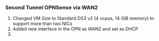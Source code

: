 

### Second Tunnel OPNSense via WAN2

1. Changed VM Size to Standard DS3 v2 (4 vcpus, 14 GiB memory) to support more than two NICs
2. Added new interface in the OPN as WAN2 and set as DHCP
3. 